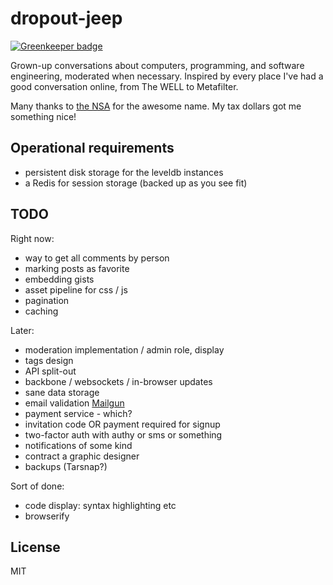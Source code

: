 # dropout-jeep

[![Greenkeeper badge](https://badges.greenkeeper.io/ceejbot/dropout-jeep.svg)](https://greenkeeper.io/)

Grown-up conversations about computers, programming, and software engineering, moderated when necessary. Inspired by every place I've had a good conversation online, from The WELL to Metafilter.

Many thanks to [the NSA](http://www.zerohedge.com/news/2013-12-30/how-nsa-hacks-your-iphone-presenting-dropout-jeep) for the awesome name. My tax dollars got me something nice!

## Operational requirements

- persistent disk storage for the leveldb instances
- a Redis for session storage (backed up as you see fit)

## TODO

Right now:

- way to get all comments by person
- marking posts as favorite
- embedding gists
- asset pipeline for css / js 
- pagination
- caching

Later:

- moderation implementation / admin role, display
- tags design
- API split-out
- backbone / websockets / in-browser updates
- sane data storage
- email validation [Mailgun](http://www.mailgun.com)
- payment service - which?
- invitation code OR payment required for signup
- two-factor auth with authy or sms or something
- notifications of some kind
- contract a graphic designer
- backups (Tarsnap?)

Sort of done:

- code display: syntax highlighting etc
- browserify

## License 

MIT

